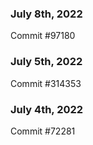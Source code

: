 ### July 8th, 2022

Commit #97180

### July 5th, 2022

Commit #314353


### July 4th, 2022

Commit #72281
